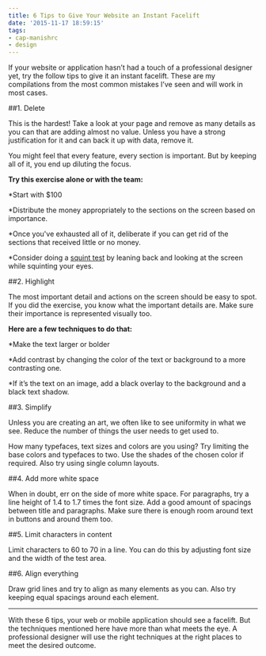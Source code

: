 ```yaml
---
title: 6 Tips to Give Your Website an Instant Facelift
date: '2015-11-17 18:59:15'
tags:
- cap-manishrc
- design
---
```


If your website or application hasn’t had a touch of a professional designer yet, try the follow tips to give it an instant facelift. These are my compilations from the most common mistakes I’ve seen and will work in most cases.


##1. Delete


This is the hardest! Take a look at your page and remove as many details as you can that are adding almost no value. Unless you have a strong justification for it and can back it up with data, remove it.


You might feel that every feature, every section is important. But by keeping all of it, you end up diluting the focus.


**Try this exercise alone or with the team:**


*Start with $100

	
*Distribute the money appropriately to the sections on the screen based on importance.

	
*Once you've exhausted all of it, deliberate if you can get rid of the sections that received little or no money.


*Consider doing a 
[squint test](http://pages.ucsd.edu/~jalevin/gp/blurred/index.html) by leaning back and looking at the screen while squinting your eyes.





##2. Highlight


The most important detail and actions on the screen should be easy to spot. If you did the exercise, you know what the important details are. Make sure their importance is represented visually too.


**Here are a few techniques to do that:**


*Make the text larger or bolder

	
*Add contrast by changing the color of the text or background to a more contrasting one.

	
*If it’s the text on an image, add a black overlay to the background and a black text shadow.





##3. Simplify


Unless you are creating an art, we often like to see uniformity in what we see. Reduce the number of things the user needs to get used to.


How many typefaces, text sizes and colors are you using? Try limiting the base colors and typefaces to two. Use the shades of the chosen color if required. Also try using single column layouts.





##4. Add more white space


When in doubt, err on the side of more white space. For paragraphs, try a line height of 1.4 to 1.7 times the font size. Add a good amount of spacings between title and paragraphs. Make sure there is enough room around text in buttons and around them too.





##5. Limit characters in content


Limit characters to 60 to 70 in a line. You can do this by adjusting font size and the width of the test area.





##6. Align everything


Draw grid lines and try to align as many elements as you can. Also try keeping equal spacings around each element.


****



With these 6 tips, your web or mobile application should see a facelift. But the techniques mentioned here have more than what meets the eye. A professional designer will use the right techniques at the right places to meet the desired outcome.
